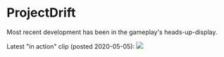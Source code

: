 # ProjectDrift



Most recent development has been in the gameplay's heads-up-display.

Latest "in action" clip (posted 2020-05-05):
![](in_action_05.gif)


